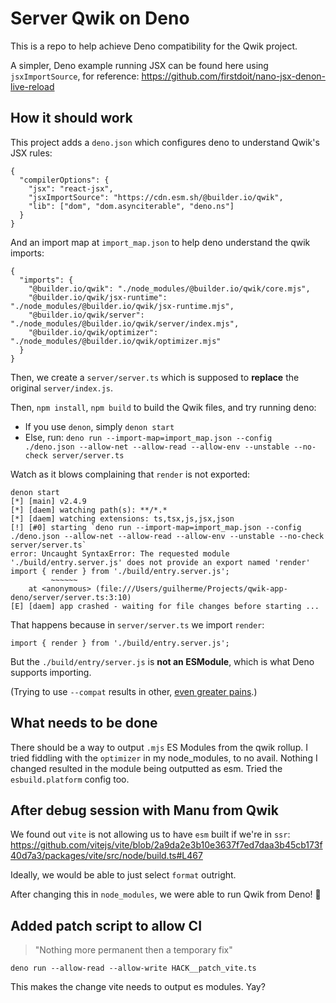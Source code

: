 # Server Qwik on Deno

This is a repo to help achieve Deno compatibility for the Qwik project.

A simpler, Deno example running JSX can be found here using `jsxImportSource`, for reference: https://github.com/firstdoit/nano-jsx-denon-live-reload

## How it should work

This project adds a `deno.json` which configures deno to understand Qwik's JSX rules:

```
{
  "compilerOptions": {
    "jsx": "react-jsx",
    "jsxImportSource": "https://cdn.esm.sh/@builder.io/qwik",
    "lib": ["dom", "dom.asynciterable", "deno.ns"]
  }
}
```

And an import map at `import_map.json` to help deno understand the qwik imports:

```
{
  "imports": {
    "@builder.io/qwik": "./node_modules/@builder.io/qwik/core.mjs",
    "@builder.io/qwik/jsx-runtime": "./node_modules/@builder.io/qwik/jsx-runtime.mjs",
    "@builder.io/qwik/server": "./node_modules/@builder.io/qwik/server/index.mjs",
    "@builder.io/qwik/optimizer": "./node_modules/@builder.io/qwik/optimizer.mjs"
  }
}
```

Then, we create a `server/server.ts` which is supposed to **replace** the original `server/index.js`.

Then, `npm install`, `npm build` to build the Qwik files, and try running deno:

- If you use `denon`, simply `denon start`
- Else, run: `deno run --import-map=import_map.json --config ./deno.json --allow-net --allow-read --allow-env --unstable --no-check server/server.ts`

Watch as it blows complaining that `render` is not exported:

```
denon start
[*] [main] v2.4.9
[*] [daem] watching path(s): **/*.*
[*] [daem] watching extensions: ts,tsx,js,jsx,json
[!] [#0] starting `deno run --import-map=import_map.json --config ./deno.json --allow-net --allow-read --allow-env --unstable --no-check server/server.ts`
error: Uncaught SyntaxError: The requested module './build/entry.server.js' does not provide an export named 'render'
import { render } from './build/entry.server.js';
         ~~~~~~
    at <anonymous> (file:///Users/guilherme/Projects/qwik-app-deno/server/server.ts:3:10)
[E] [daem] app crashed - waiting for file changes before starting ...
```

That happens because in `server/server.ts` we import `render`:

```
import { render } from './build/entry.server.js';
```

But the `./build/entry/server.js` is **not an ESModule**, which is what Deno supports importing.

(Trying to use `--compat` results in other, [even greater pains](https://github.com/denoland/deno/issues/13528).)

## What needs to be done

There should be a way to output `.mjs` ES Modules from the qwik rollup. I tried fiddling with the `optimizer` in my node_modules, to no avail. Nothing I changed resulted in the module being outputted as esm. Tried the `esbuild.platform` config too. 


## After debug session with Manu from Qwik

We found out `vite` is not allowing us to have `esm` built if we're in `ssr`: https://github.com/vitejs/vite/blob/2a9da2e3b10e3637f7ed7daa3b45cb173f40d7a3/packages/vite/src/node/build.ts#L467

Ideally, we would be able to just select `format` outright. 

After changing this in `node_modules`, we were able to run Qwik from Deno! 🥳

## Added patch script to allow CI 

> "Nothing more permanent then a temporary fix"

```
deno run --allow-read --allow-write HACK__patch_vite.ts 
```

This makes the change vite needs to output es modules. Yay? 